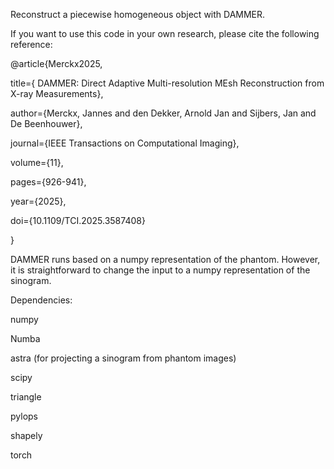 Reconstruct a piecewise homogeneous object with DAMMER.

If you want to use this code in your own research, please cite the following reference:

@article{Merckx2025,

  title={ DAMMER: Direct Adaptive Multi-resolution MEsh Reconstruction from X-ray Measurements},

  author={Merckx, Jannes and den Dekker, Arnold Jan and Sijbers, Jan and De Beenhouwer},
  
  journal={IEEE Transactions on Computational Imaging},
  
  volume={11},
  
  pages={926-941},
  
  year={2025},
  
  doi={10.1109/TCI.2025.3587408}
  
}


DAMMER runs based on a numpy representation of the phantom. However, it is straightforward to change the input to a numpy representation of the sinogram. 

Dependencies:

numpy

Numba

astra (for projecting a sinogram from phantom images)

scipy

triangle

pylops

shapely

torch
